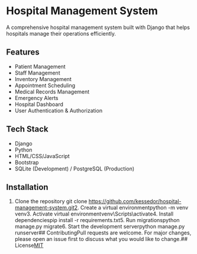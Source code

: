 # Hospital Management System

A comprehensive hospital management system built with Django that helps hospitals manage their operations efficiently.

## Features

- Patient Management
- Staff Management
- Inventory Management
- Appointment Scheduling
- Medical Records Management
- Emergency Alerts
- Hospital Dashboard
- User Authentication & Authorization

## Tech Stack

- Django
- Python
- HTML/CSS/JavaScript
- Bootstrap
- SQLite (Development) / PostgreSQL (Production)

## Installation

1. Clone the repository
git clone https://github.com/kessedor/hospital-management-system.git2. Create a virtual environmentpython -m venv venv3. Activate virtual environmentvenv\Scripts\activate4. Install dependenciespip install -r requirements.txt5. Run migrationspython manage.py migrate6. Start the development serverpython manage.py runserver## ContributingPull requests are welcome. For major changes, please open an issue first to discuss what you would like to change.## License[MIT](https://choosealicense.com/licenses/mit/)